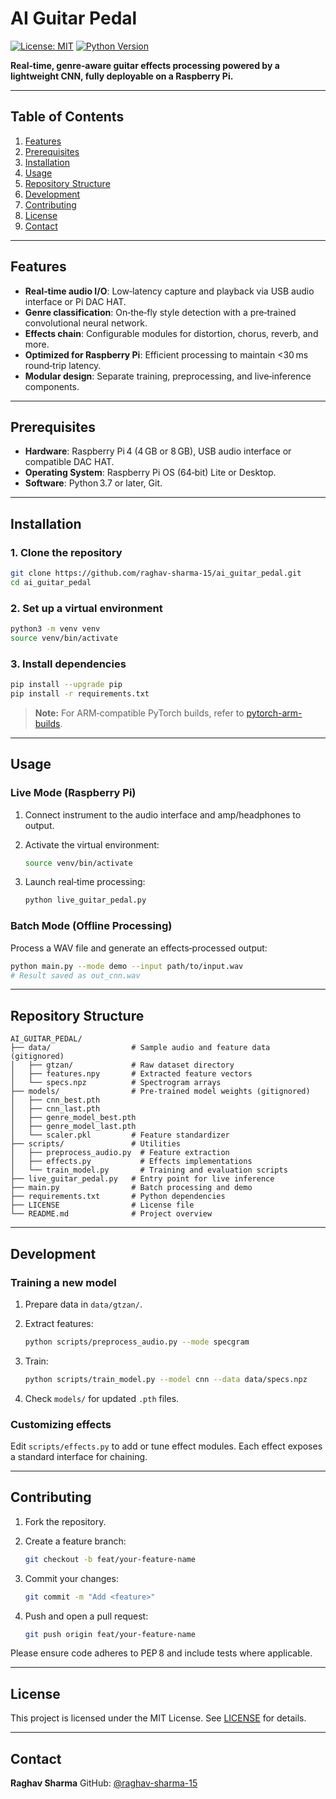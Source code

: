 # AI Guitar Pedal

[![License: MIT](https://img.shields.io/badge/License-MIT-blue.svg)](LICENSE) [![Python Version](https://img.shields.io/badge/Python-3.7%2B-lightgrey.svg)](https://www.python.org/)

**Real‑time, genre‑aware guitar effects processing powered by a lightweight CNN, fully deployable on a Raspberry Pi.**

---

## Table of Contents

1. [Features](#features)
2. [Prerequisites](#prerequisites)
3. [Installation](#installation)
4. [Usage](#usage)
5. [Repository Structure](#repository-structure)
6. [Development](#development)
7. [Contributing](#contributing)
8. [License](#license)
9. [Contact](#contact)

---

## Features

* **Real‑time audio I/O**: Low‑latency capture and playback via USB audio interface or Pi DAC HAT.
* **Genre classification**: On‑the‑fly style detection with a pre‑trained convolutional neural network.
* **Effects chain**: Configurable modules for distortion, chorus, reverb, and more.
* **Optimized for Raspberry Pi**: Efficient processing to maintain <30 ms round‑trip latency.
* **Modular design**: Separate training, preprocessing, and live‑inference components.

---

## Prerequisites

* **Hardware**: Raspberry Pi 4 (4 GB or 8 GB), USB audio interface or compatible DAC HAT.
* **Operating System**: Raspberry Pi OS (64‑bit) Lite or Desktop.
* **Software**: Python 3.7 or later, Git.

---

## Installation

### 1. Clone the repository

```bash
git clone https://github.com/raghav-sharma-15/ai_guitar_pedal.git
cd ai_guitar_pedal
```

### 2. Set up a virtual environment

```bash
python3 -m venv venv
source venv/bin/activate
```

### 3. Install dependencies

```bash
pip install --upgrade pip
pip install -r requirements.txt
```

> **Note:** For ARM‑compatible PyTorch builds, refer to [pytorch-arm-builds](https://github.com/nmilosev/pytorch-arm-builds).

---

## Usage

### Live Mode (Raspberry Pi)

1. Connect instrument to the audio interface and amp/headphones to output.
2. Activate the virtual environment:

   ```bash
   source venv/bin/activate
   ```
3. Launch real‑time processing:

   ```bash
   python live_guitar_pedal.py
   ```

### Batch Mode (Offline Processing)

Process a WAV file and generate an effects‑processed output:

```bash
python main.py --mode demo --input path/to/input.wav
# Result saved as out_cnn.wav
```

---

## Repository Structure

```
AI_GUITAR_PEDAL/
├── data/                  # Sample audio and feature data (gitignored)
│   ├── gtzan/             # Raw dataset directory
│   ├── features.npy       # Extracted feature vectors
│   └── specs.npz          # Spectrogram arrays
├── models/                # Pre‑trained model weights (gitignored)
│   ├── cnn_best.pth
│   ├── cnn_last.pth
│   ├── genre_model_best.pth
│   ├── genre_model_last.pth
│   └── scaler.pkl         # Feature standardizer
├── scripts/               # Utilities
│   ├── preprocess_audio.py  # Feature extraction
│   ├── effects.py           # Effects implementations
│   └── train_model.py       # Training and evaluation scripts
├── live_guitar_pedal.py   # Entry point for live inference
├── main.py                # Batch processing and demo
├── requirements.txt       # Python dependencies
├── LICENSE                # License file
└── README.md              # Project overview
```

---

## Development

### Training a new model

1. Prepare data in `data/gtzan/`.
2. Extract features:

   ```bash
   python scripts/preprocess_audio.py --mode specgram
   ```
3. Train:

   ```bash
   python scripts/train_model.py --model cnn --data data/specs.npz
   ```
4. Check `models/` for updated `.pth` files.

### Customizing effects

Edit `scripts/effects.py` to add or tune effect modules. Each effect exposes a standard interface for chaining.

---

## Contributing

1. Fork the repository.
2. Create a feature branch:

   ```bash
   git checkout -b feat/your-feature-name
   ```
3. Commit your changes:

   ```bash
   git commit -m "Add <feature>"
   ```
4. Push and open a pull request:

   ```bash
   git push origin feat/your-feature-name
   ```

Please ensure code adheres to PEP 8 and include tests where applicable.

---

## License

This project is licensed under the MIT License. See [LICENSE](LICENSE) for details.

---

## Contact

**Raghav Sharma**
GitHub: [@raghav-sharma-15](https://github.com/raghav-sharma-15)
